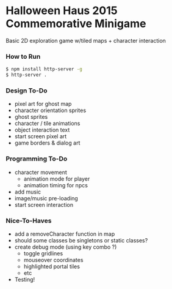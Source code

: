 # Halloween Haus 2015 Commemorative Minigame

Basic 2D exploration game w/tiled maps + character interaction

### How to Run
```bash
$ npm install http-server -g
$ http-server .
```

### Design To-Do
- pixel art for ghost map
- character orientation sprites
- ghost sprites
- character / tile animations
- object interaction text
- start screen pixel art
- game borders & dialog art

### Programming To-Do
- character movement
  - animation mode for player
  - animation timing for npcs
- add music
- image/music pre-loading
- start screen interaction
  
### Nice-To-Haves
- add a removeCharacter function in map
- should some classes be singletons or static classes?
- create debug mode (using key combo ?)
  - toggle gridlines
  - mouseover coordinates
  - highlighted portal tiles
  - etc
- Testing!

